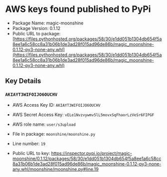 # AWS keys found published to PyPi

* Package Name: magic-moonshine
* Package Version: 0.1.12
* Public URL to package: [https://files.pythonhosted.org/packages/58/30/e1dd051b1304db654f5a8ee1a6c58cc8a31b06b1de3ad28f015ad96de86b/magic_moonshine-0.1.12-py3-none-any.whl](https://files.pythonhosted.org/packages/58/30/e1dd051b1304db654f5a8ee1a6c58cc8a31b06b1de3ad28f015ad96de86b/magic_moonshine-0.1.12-py3-none-any.whl)

## Key Details

### `AKIAYT3WIFOIJO6OUCHV`

* AWS Access Key ID: `AKIAYT3WIFOIJO6OUCHV`
* AWS Secret Access Key: `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` 
* AWS role name: `user/s3upload`
* File in package: `moonshine/moonshine.py`
* Line number: `19`

* Public URL to key: https://inspector.pypi.io/project/magic-moonshine/0.1.12/packages/58/30/e1dd051b1304db654f5a8ee1a6c58cc8a31b06b1de3ad28f015ad96de86b/magic_moonshine-0.1.12-py3-none-any.whl/moonshine/moonshine.py#line.19


